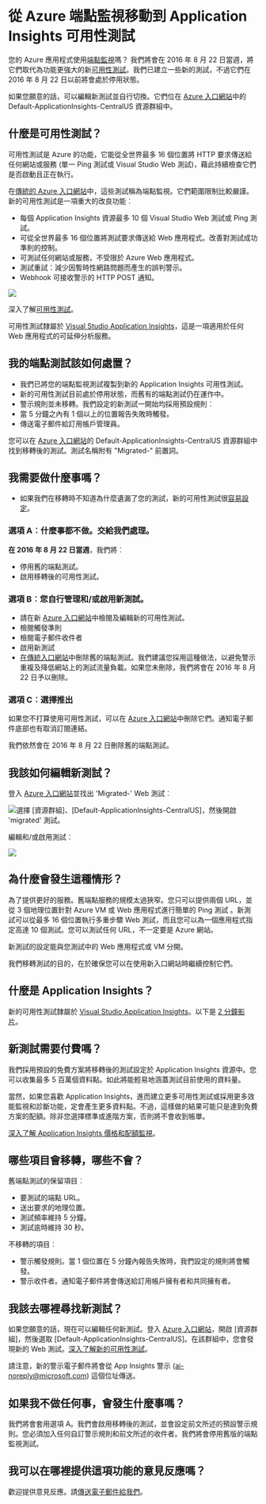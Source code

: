 <properties 
	pageTitle="從 Azure 端點移轉到 Application Insights 可用性測試" 
	description="我們會將您的傳統 Azure 端點監視測試移動到 Application Insights 可用性測試。我們預計會在 2016 年 8 月 22 日當週予以切換。"
	services="application-insights" 
    documentationCenter=""
	authors="soubhagyadash" 
	manager="douge"/>

<tags 
	ms.service="application-insights" 
	ms.workload="tbd" 
	ms.tgt_pltfrm="ibiza" 
	ms.devlang="na" 
	ms.topic="article" 
	ms.date="07/25/2016" 
	ms.author="awills"/>
 
# 從 Azure 端點監視移動到 Application Insights 可用性測試

您的 Azure 應用程式使用[端點監視](https://blogs.msdn.microsoft.com/mast/2013/03/03/windows-azure-portal-update-configure-web-endpoint-status-monitoring-preview/)嗎？ 我們將會在 2016 年 8 月 22 日當週，將它們取代為功能更強大的新[可用性測試](app-insights-monitor-web-app-availability.md)。我們已建立一些新的測試，不過它們在 2016 年 8 月 22 日以前將會處於停用狀態。

如果您願意的話，可以編輯新測試並自行切換。它們位在 [Azure 入口網站](https://portal.azure.com)中的 Default-ApplicationInsights-CentralUS 資源群組中。


## 什麼是可用性測試？

可用性測試是 Azure 的功能，它能從全世界最多 16 個位置將 HTTP 要求傳送給任何網站或服務 (單一 Ping 測試或 Visual Studio Web 測試)，藉此持續檢查它們是否啟動且正在執行。

在[傳統的 Azure 入口網站](https://manage.windowsazure.com)中，這些測試稱為端點監視。它們範圍限制比較嚴謹。新的可用性測試是一項重大的改良功能︰

* 每個 Application Insights 資源最多 10 個 Visual Studio Web 測試或 Ping 測試。
* 可從全世界最多 16 個位置將測試要求傳送給 Web 應用程式。改善對測試成功準則的控制。
* 可測試任何網站或服務，不受限於 Azure Web 應用程式。
* 測試重試：減少因暫時性網路問題而產生的誤判警示。
* Webhook 可接收警示的 HTTP POST 通知。

![](./media/app-insights-migrate-azure-endpoint-tests/16-1test.png)

深入了解[可用性測試](app-insights-monitor-web-app-availability.md)。

可用性測試隸屬於 [Visual Studio Application Insights](app-insights-overview.md)，這是一項適用於任何 Web 應用程式的可延伸分析服務。



## 我的端點測試該如何處置？

* 我們已將您的端點監視測試複製到新的 Application Insights 可用性測試。
* 新的可用性測試目前處於停用狀態，而舊有的端點測試仍在運作中。
* 警示規則並未移轉。我們設定的新測試一開始均採用預設規則︰
 * 當 5 分鐘之內有 1 個以上的位置報告失敗時觸發。
 * 傳送電子郵件給訂用帳戶管理員。

您可以在 [Azure 入口網站](https://portal.azure.com)的 Default-ApplicationInsights-CentralUS 資源群組中找到移轉後的測試。測試名稱附有 "Migrated-" 前置詞。

## 我需要做什麼事嗎？

* 如果我們在移轉時不知道為什麼遺漏了您的測試，新的可用性測試很[容易設定](app-insights-monitor-web-app-availability.md)。

### 選項 A︰什麼事都不做。交給我們處理。

**在 2016 年 8 月 22 日當週**，我們將︰

* 停用舊的端點測試。
* 啟用移轉後的可用性測試。

### 選項 B︰您自行管理和/或啟用新測試。

* 請在新 [Azure 入口網站](https://portal.azure.com)中檢閱及編輯新的可用性測試。
 * 檢閱觸發準則
 * 檢閱電子郵件收件者
* 啟用新測試
* [在傳統入口網站](https://manage.windowsazure.com)中刪除舊的端點測試。我們建議您採用這種做法，以避免警示重複及降低網站上的測試流量負載。如果您未刪除，我們將會在 2016 年 8 月 22 日予以刪除。


### 選項 C︰選擇推出

如果您不打算使用可用性測試，可以在 [Azure 入口網站](https://portal.azure.com)中刪除它們。通知電子郵件底部也有取消訂閱連結。

我們依然會在 2016 年 8 月 22 日刪除舊的端點測試。

## 我該如何編輯新測試？

登入 [Azure 入口網站](https://portal.azure.com)並找出 'Migrated-' Web 測試︰

![選擇 [資源群組]、[Default-ApplicationInsights-CentralUS]，然後開啟 'migrated' 測試。](./media/app-insights-migrate-azure-endpoint-tests/20.png)

編輯和/或啟用測試︰

![](./media/app-insights-migrate-azure-endpoint-tests/21.png)


## 為什麼會發生這種情形？

為了提供更好的服務。舊端點服務的規模太過狹窄。您只可以提供兩個 URL，並從 3 個地理位置針對 Azure VM 或 Web 應用程式進行簡單的 Ping 測試 。新測試可以從最多 16 個位置執行多重步驟 Web 測試，而且您可以為一個應用程式指定高達 10 個測試。您可以測試任何 URL，不一定要是 Azure 網站。

新測試的設定能與您測試中的 Web 應用程式或 VM 分開。

我們移轉測試的目的，在於確保您可以在使用新入口網站時繼續控制它們。

## 什麼是 Application Insights？

新的可用性測試隸屬於 [Visual Studio Application Insights](app-insights-overview.md)。以下是 [2 分鐘影片](http://go.microsoft.com/fwlink/?LinkID=733921)。

## 新測試需要付費嗎？

我們採用預設的免費方案將移轉後的測試設定於 Application Insights 資源中。您可以收集最多 5 百萬個資料點。如此將能輕易地涵蓋測試目前使用的資料量。

當然，如果您喜歡 Application Insights，進而建立更多可用性測試或採用更多效能監視和診斷功能，定會產生更多資料點。不過，這樣做的結果可能只是達到免費方案的配額。除非您選擇標準或進階方案，否則將不會收到帳單。

[深入了解 Application Insights 價格和配額監視](app-insights-pricing.md)。

## 哪些項目會移轉，哪些不會？

舊端點測試的保留項目︰

* 要測試的端點 URL。
* 送出要求的地理位置。
* 測試頻率維持 5 分鐘。
* 測試逾時維持 30 秒。

不移轉的項目︰

* 警示觸發規則。當 1 個位置在 5 分鐘內報告失敗時，我們設定的規則將會觸發。
* 警示收件者。通知電子郵件將會傳送給訂用帳戶擁有者和共同擁有者。

## 我該去哪裡尋找新測試？

如果您願意的話，現在可以編輯任何新測試。登入 [Azure 入口網站](https://portal.azure.com)，開啟 [資源群組]，然後選取 [Default-ApplicationInsights-CentralUS]。在該群組中，您會發現新的 Web 測試。[深入了解新的可用性測試](app-insights-monitor-web-app-availability.md)。

請注意，新的警示電子郵件將會從 App Insights 警示 (ai-noreply@microsoft.com) 這個位址傳送。

## 如果我不做任何事，會發生什麼事嗎？

我們將會套用選項 A。我們會啟用移轉後的測試，並會設定前文所述的預設警示規則。您必須加入任何自訂警示規則和前文所述的收件者。我們將會停用舊版的端點監視測試。

## 我可以在哪裡提供這項功能的意見反應嗎？ 

歡迎提供意見反應。請[傳送電子郵件給我們](mailto:vsai@microsoft.com)。

<!---HONumber=AcomDC_0727_2016-->